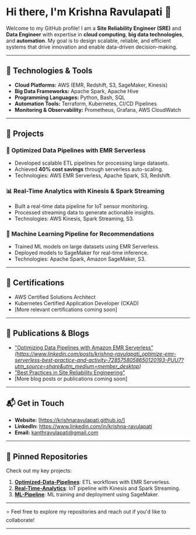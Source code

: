 # Hi there, I'm Krishna Ravulapati 👋

Welcome to my GitHub profile! I am a **Site Reliability Engineer (SRE)** and **Data Engineer** with expertise in **cloud computing**, **big data technologies**, and **automation**. My goal is to design scalable, reliable, and efficient systems that drive innovation and enable data-driven decision-making.

---

## 🔧 **Technologies & Tools**
- **Cloud Platforms:** AWS (EMR, Redshift, S3, SageMaker, Kinesis)
- **Big Data Frameworks:** Apache Spark, Apache Hive
- **Programming Languages:** Python, Bash, SQL
- **Automation Tools:** Terraform, Kubernetes, CI/CD Pipelines
- **Monitoring & Observability:** Prometheus, Grafana, AWS CloudWatch

---

## 📂 **Projects**
### 🚀 Optimized Data Pipelines with EMR Serverless
- Developed scalable ETL pipelines for processing large datasets.
- Achieved **40% cost savings** through serverless auto-scaling.
- Technologies: AWS EMR Serverless, Apache Spark, S3, Redshift.

### 📊 Real-Time Analytics with Kinesis & Spark Streaming
- Built a real-time data pipeline for IoT sensor monitoring.
- Processed streaming data to generate actionable insights.
- Technologies: AWS Kinesis, Spark Streaming, S3.

### 🤖 Machine Learning Pipeline for Recommendations
- Trained ML models on large datasets using EMR Serverless.
- Deployed models to SageMaker for real-time inference.
- Technologies: Apache Spark, Amazon SageMaker, S3.

---

## 📜 **Certifications**
- AWS Certified Solutions Architect
- Kubernetes Certified Application Developer (CKAD)
- [More relevant certifications coming soon]

---

## 📝 **Publications & Blogs**
- ["Optimizing Data Pipelines with Amazon EMR Serverless"](https://linkedin.com) *(https://www.linkedin.com/posts/krishna-ravulapati_optimize-emr-serverless-best-practice-and-activity-7285758058650120193-PUU7?utm_source=share&utm_medium=member_desktop)*
- ["Best Practices in Site Reliability Engineering"](https://medium.com)
- [More blog posts or publications coming soon]

---

## 📬 **Get in Touch**
- **Website:** [https://krishnaravulapati.github.io/]
- **LinkedIn:** https://www.linkedin.com/in/krishna-ravulapati
- **Email:** kanthravulapati@gmail.com

---

## 🌟 **Pinned Repositories**
Check out my key projects:
1. **[Optimized-Data-Pipelines](https://github.com/yourusername/optimized-data-pipelines)**: ETL workflows with EMR Serverless.
2. **[Real-Time-Analytics](https://github.com/yourusername/real-time-analytics)**: IoT pipeline with Kinesis and Spark Streaming.
3. **[ML-Pipeline](https://github.com/yourusername/ml-pipeline)**: ML training and deployment using SageMaker.

---

⭐ Feel free to explore my repositories and reach out if you'd like to collaborate!

---
